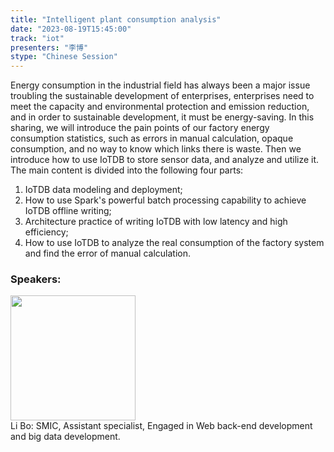 ```yaml
---
title: "Intelligent plant consumption analysis"
date: "2023-08-19T15:45:00" 
track: "iot"
presenters: "李博"
stype: "Chinese Session"
---
```

Energy consumption in the industrial field has always been a major issue troubling the sustainable development of enterprises, enterprises need to meet the capacity and environmental protection and emission reduction, and in order to sustainable development, it must be energy-saving. In this sharing, we will introduce the pain points of our factory energy consumption statistics, such as errors in manual calculation, opaque consumption, and no way to know which links there is waste. Then we introduce how to use IoTDB to store sensor data, and analyze and utilize it. The main content is divided into the following four parts:

1. IoTDB data modeling and deployment; 
2. How to use Spark's powerful batch processing capability to achieve IoTDB offline writing; 
3. Architecture practice of writing IoTDB with low latency and high efficiency;
4. How to use IoTDB to analyze the real consumption of the factory system and find the error of manual calculation.

 ### Speakers: 
 <img src="https://img.bagevent.com/resource/20230611/2214466790.jpg" width="200" /><br>Li Bo: SMIC, Assistant specialist, Engaged in Web back-end development and big data development.
 <br><br>